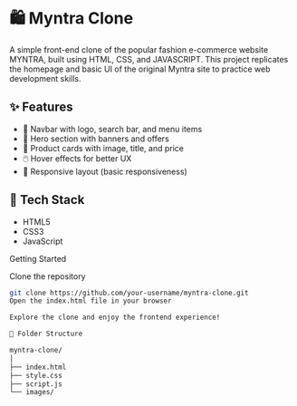# 🛍️ Myntra Clone

A simple front-end clone of the popular fashion e-commerce website MYNTRA, built using HTML, CSS, and JAVASCRIPT. This project replicates the homepage and basic UI of the original Myntra site to practice web development skills.


## ✨ Features

- 🧾 Navbar with logo, search bar, and menu items  
- 🎯 Hero section with banners and offers  
- 👗 Product cards with image, title, and price  
- 🖱️ Hover effects for better UX  
- 📱 Responsive layout (basic responsiveness)

## 🧰 Tech Stack

- HTML5 
- CSS3
- JavaScript 

Getting Started

 Clone the repository  
   ```bash
   git clone https://github.com/your-username/myntra-clone.git
Open the index.html file in your browser

Explore the clone and enjoy the frontend experience!

📁 Folder Structure

myntra-clone/
│
├── index.html
├── style.css
├── script.js
└── images/
